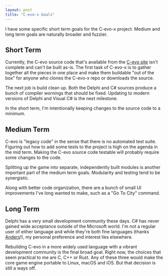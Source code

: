 ```yaml
---
layout: post
title: "C-evo-x Goals"
---
```


I have some specific short term goals for the C-evo-x project.  Medium and long
term goals are naturally broader and fuzzier.

## Short Term

Currently, the C-evo source code that's available from the [C-evo site][11]
isn't complete and can't be built as-is.  The first task of C-evo-x is to
gather together all the pieces in one place and make them buildable "out of the
box" for anyone who clones the C-evo-x repo or downloads the source.

[11]: http://c-evo.org/files/files.php

The next job is build clean up.  Both the Delphi and C# sources produce a bunch
of compiler wornings that should be fixed.  Updating to modern versions of
Delphi and Visual C# is the next milestone.

In the short term, I'm intentionally keeping changes to the source code to a
minimum.

## Medium Term

C-evo is "legacy code" in the sense that there is no automated test suite.
Figuring out how to add some tests to the project is high on the agenda in the
mid term.  Making the C-evo source code testable will probably require some
changes to the code.

Splitting up the game into separate, independently built modules is another
important part of the medium term goals.  Modularity and testing tend to be
synergistic.

Along with better code organization, there are a bunch of small UI improvements
I've long wanted to make, such as a "Go To City" command.

## Long Term

Delphi has a very small development community these days.  C# has never gained
wide acceptance outside of the Microsoft world.  I'm not a regular user of
either language and while they're both fine languages (thanks [Anders][31]!),
my personal preference and interest lies elsewhere.

[31]: https://en.wikipedia.org/wiki/Anders_Hejlsberg

Rebuilding C-evo in a more widely used language with a vibrant development
community is the final broad goal.  Right now, the choices that seem practical
to me are C, C++ or Rust.  Any of these three would make the core game engine
portable to Linux, macOS and iOS.  But that decision is still a ways off.


